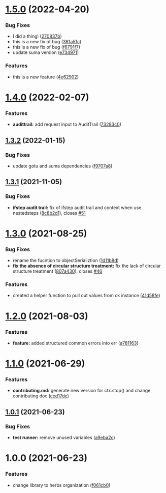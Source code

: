 # [1.5.0](https://github.com/herbsjs/buchu/compare/v1.4.0...v1.5.0) (2022-04-20)


### Bug Fixes

* I did a thing! ([270837b](https://github.com/herbsjs/buchu/commit/270837b86923134df327eeb30b187ba8654d1dcf))
* this is a new fix of bug ([381a51c](https://github.com/herbsjs/buchu/commit/381a51c5b64e539bd8218a3491831740339463a3))
* this is a new fix of bug ([f6791f7](https://github.com/herbsjs/buchu/commit/f6791f7f8c73199b4e8142a24147a9f84985e0cb))
* update suma version ([e734971](https://github.com/herbsjs/buchu/commit/e7349710539d608782bd515a0ae8d83275aa9543))


### Features

* this is a new feature ([4e62902](https://github.com/herbsjs/buchu/commit/4e62902aa24b0dc70dabee1daa1039704b10a3a5))

# [1.4.0](https://github.com/herbsjs/buchu/compare/v1.3.2...v1.4.0) (2022-02-07)


### Features

* **audittrail:** add request input to AuditTrail ([73283c0](https://github.com/herbsjs/buchu/commit/73283c0d41da5f2a0b0571c4a539a3e8d876f432))

## [1.3.2](https://github.com/herbsjs/buchu/compare/v1.3.1...v1.3.2) (2022-01-15)


### Bug Fixes

* update gotu and suma dependencies ([f9707a8](https://github.com/herbsjs/buchu/commit/f9707a89d3f77f4038d64cf940eab55168afc313))

## [1.3.1](https://github.com/herbsjs/buchu/compare/v1.3.0...v1.3.1) (2021-11-05)


### Bug Fixes

* **ifstep audit trail:** fix of ifstep audit trail and context when use nestedsteps ([8c8b2d1](https://github.com/herbsjs/buchu/commit/8c8b2d1aecdd7a2b243cd6d2e5476c750e21b96e)), closes [#51](https://github.com/herbsjs/buchu/issues/51)

# [1.3.0](https://github.com/herbsjs/buchu/compare/v1.2.0...v1.3.0) (2021-08-25)


### Bug Fixes

* rename the fucntion to objectSerializtion ([1d11b8d](https://github.com/herbsjs/buchu/commit/1d11b8d9e22767248780f60c4caf48cd2eaa13e8))
* **fix the absence of circular structure treatment:** fix the lack of circular structure treatment ([807a430](https://github.com/herbsjs/buchu/commit/807a4307a3c1897fc244dc7d204b76c15c218754)), closes [#46](https://github.com/herbsjs/buchu/issues/46)


### Features

* created a helper function to pull out values from ok instance ([41d58fe](https://github.com/herbsjs/buchu/commit/41d58fe02821ebf17079b27846d443c5c852cb5b))

# [1.2.0](https://github.com/herbsjs/buchu/compare/v1.1.0...v1.2.0) (2021-08-03)


### Features

* **feature:** added structured common errors into err ([a781163](https://github.com/herbsjs/buchu/commit/a7811636b3a84c562f68225c9fe0ef40252a4d12))

# [1.1.0](https://github.com/herbsjs/buchu/compare/v1.0.1...v1.1.0) (2021-06-29)


### Features

* **contributing.md:** generate new version for ctx.stop() and change contributing doc ([ccd17de](https://github.com/herbsjs/buchu/commit/ccd17de7a10bdad38b05698640949f0ac1e38896))

## [1.0.1](https://github.com/herbsjs/buchu/compare/v1.0.0...v1.0.1) (2021-06-23)


### Bug Fixes

* **test runner:** remove unused variables ([a9eba2c](https://github.com/herbsjs/buchu/commit/a9eba2c3ad40fc4a0a2fd262d6cbf8f4de7ad071))

# 1.0.0 (2021-06-23)


### Features

* change library to herbs organization ([f061cb0](https://github.com/herbsjs/buchu/commit/f061cb0cf4e0e29dec722a71bbb9c418d53aaaad))
